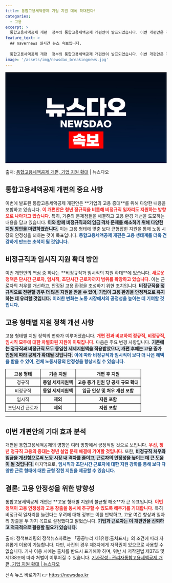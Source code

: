 ```yaml
---
title: 통합고용세액공제 기업 지원 대폭 확대된다!
categories:
  - 고용
excerpt: >
  통합고용세액공제 개편  정부의 통합고용세액공제 개편안이 발표되었습니다. 이번 개편안은 청년 정규직 등 고용을…
feature_text: >
  ## navernews 실시간 뉴스 속보입니다.

  통합고용세액공제 개편  정부의 통합고용세액공제 개편안이 발표되었습니다. 이번 개편안은 청년 정규직 등 고용을…
image: '/assets/img/newsdao_breakingnews.jpg'
---
```


![뉴스다오 속보](/assets/img/newsdao_breakingnews.jpg)

<p>출처: <a href="https://newsdao.kr/5074" rel="dofollow">통합고용세액공제 개편, 기업 지원 확대</a> | 뉴스다오</p>

<h2 data-ke-size="size26">통합고용세액공제 개편의 중요 사항</h2>

<p data-ke-size="size16">이번에 발표된 통합고용세액공제 개편안은 **기업의 고용 증대**를 위해 다양한 내용을 포함하고 있습니다. <b><span style="color: #ee2323;">이 개편안은 청년 정규직을 비롯해 비정규직 일자리도 지원하는 방향으로 나아가고 있습니다.</span></b> 특히, 기존의 문제점들을 해결하고 고용 환경 개선을 도모하는 내용을 담고 있습니다. <b><span style="background-color: #21538527;">이와 함께 비정규직과의 임금 격차 문제를 해소하기 위해 다양한 지원 방안을 마련하였습니다.</span></b> 이는 고용 형태에 맞춘 보다 균형잡힌 지원을 통해 노동 시장의 안정성을 꾀하는 것이 목표입니다. <b><span style="color: #1a5490;">통합고용세액공제 개편은 고용 생태계를 더욱 건강하게 만드는 초석이 될 것입니다.</span></b></p>

<h2 data-ke-size="size26">비정규직과 임시직 지원 확대 방안</h2>

<p data-ke-size="size16">이번 개편안의 핵심 중 하나는 **비정규직과 임시직의 지원 확대**에 있습니다. <b><span style="color: #ee2323;">새로운 정책은 단시간 근로자, 임시직, 초단시간 근로자까지 범위를 확장하고 있습니다.</span></b> 이는 근로자의 처우를 개선하고, 안정된 고용 환경을 조성하기 위한 조치입니다. <b><span style="background-color: #21538527;">비정규직을 정규직으로 전환할 경우 더 많은 지원을 받을 수 있어, 기업이 고용 환경을 안정적으로 유지하는 데 유리할 것입니다.</span></b> <b><span style="color: #1a5490;">이러한 변화는 노동 시장에서의 공정성을 높이는 데 기여할 것입니다.</span></b></p>

<h2 data-ke-size="size26">고용 형태별 지원 정책 개선 사항</h2>

<p data-ke-size="size16">고용 형태별 지원 정책의 변화가 이루어졌습니다. <b><span style="color: #ee2323;">개편 전과 비교하여 정규직, 비정규직, 임시직 모두에 대한 차별화된 지원이 이뤄집니다.</span></b> 다음은 주요 변경 사항입니다. <b><span style="background-color: #21538527;">기존에는 정규직과 비정규직 모두 동일한 세제지원액을 적용받았으나, 개편 후에는 고용 증가 인원에 따라 공제가 확대될 것입니다.</span></b> <b><span style="color: #1a5490;">이에 따라 비정규직과 임시직이 보다 더 나은 혜택을 받을 수 있어, 전체 노동시장의 안정성을 향상시킬 수 있습니다.</span></b></p>

<table style="width: 100%; border-collapse: collapse;">
    <thead>
        <tr>
            <th style="border: 1px solid #000; text-align: center;">고용 형태</th>
            <th style="border: 1px solid #000; text-align: center;">기존 지원</th>
            <th style="border: 1px solid #000; text-align: center;">개편 후 지원</th>
        </tr>
    </thead>
    <tbody>
        <tr>
            <td style="border: 1px solid #000; text-align: center;">정규직</td>
            <td style="border: 1px solid #000; text-align: center;"><b>동일 세제지원액</b></td>
            <td style="border: 1px solid #000; text-align: center;"><b>고용 증가 인원 당 공제 규모 확대</b></td>
        </tr>
        <tr>
            <td style="border: 1px solid #000; text-align: center;">비정규직</td>
            <td style="border: 1px solid #000; text-align: center;"><b>동일 세제지원액</b></td>
            <td style="border: 1px solid #000; text-align: center;"><b>임금 인상 및 처우 개선 포함</b></td>
        </tr>
        <tr>
            <td style="border: 1px solid #000; text-align: center;">임시직</td>
            <td style="border: 1px solid #000; text-align: center;"><b>제외</b></td>
            <td style="border: 1px solid #000; text-align: center;"><b>지원 포함</b></td>
        </tr>
        <tr>
            <td style="border: 1px solid #000; text-align: center;">초단시간 근로자</td>
            <td style="border: 1px solid #000; text-align: center;"><b>제외</b></td>
            <td style="border: 1px solid #000; text-align: center;"><b>지원 포함</b></td>
        </tr>
    </tbody>
</table>

<hr />

<h2 data-ke-size="size26">이번 개편안의 기대 효과 분석</h2>

<p data-ke-size="size16">개편된 통합고용세액공제의 영향은 여러 방향에서 긍정적일 것으로 보입니다. <b><span style="color: #ee2323;">우선, 청년 정규직 고용의 증대는 청년 실업 문제 해결에 기여할 것입니다.</span></b> 또한, <b><span style="background-color: #21538527;">비정규직 처우와 임금을 개선함으로써 노동 시장 내 격차를 줄이고, 근로자의 안정성을 높이는 데 큰 도움이 될 것입니다.</span></b> 마지막으로, <b><span style="color: #1a5490;">임시직과 초단시간 근로자에 대한 지원 강화를 통해 보다 다양한 근로 형태에 대한 균형 잡힌 지원을 제공할 수 있습니다.</span></b></p>

<h2 data-ke-size="size26">결론: 고용 안정성을 위한 방향성</h2>

<p data-ke-size="size16">통합고용세액공제 개편은 **고용 형태별 지원의 불균형 해소**가 큰 목표입니다. <b><span style="color: #ee2323;">이번 정책이 고용 안정성과 고용 창출을 동시에 추구할 수 있도록 해주기를 기대합니다.</span></b> 특히 비정규직 일자리를 늘린다는 우려에 대해 정부는 이를 반박하고, 고용 여건 향상과 일자리 창출을 두 가지 목표로 설정했다고 밝혔습니다. <b><span style="background-color: #21538527;">기업과 근로자는 이 개편안을 신뢰하고 적극적으로 활용할 필요가 있습니다.</span></b></p>

<p data-ke-size="size16">출처: 정책브리핑의 정책뉴스자료는 「공공누리 제1유형:출처표시」의 조건에 따라 자유롭게 이용이 가능합니다. 다만, 사진의 경우 제3자에게 저작권이 있으므로 사용할 수 없습니다. 기사 이용 시에는 출처를 반드시 표기해야 하며, 위반 시 저작권법 제37조 및 제138조에 따라 처벌이 이루어질 수 있습니다. <a href="https://newsdao.kr/5074">기사작성 : 관리자통합고용세액공제 개편, 기업 지원 확대 | 뉴스다오</a></p> 

신속 뉴스 바로가기 👉 <a href="https://newsdao.kr" rel="dofollow">https://newsdao.kr</a>


